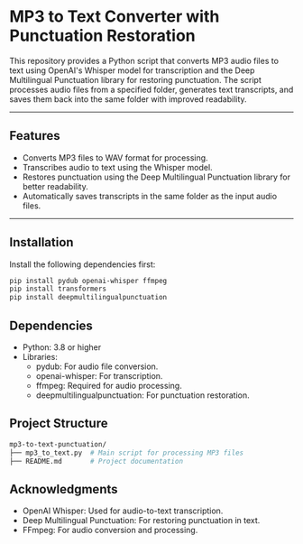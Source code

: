 # MP3 to Text Converter with Punctuation Restoration

This repository provides a Python script that converts MP3 audio files to text using OpenAI's Whisper model for transcription and the Deep Multilingual Punctuation library for restoring punctuation. The script processes audio files from a specified folder, generates text transcripts, and saves them back into the same folder with improved readability.

---

## Features
- Converts MP3 files to WAV format for processing.
- Transcribes audio to text using the Whisper model.
- Restores punctuation using the Deep Multilingual Punctuation library for better readability.
- Automatically saves transcripts in the same folder as the input audio files.

---

## Installation

Install the following dependencies first:
```bash
pip install pydub openai-whisper ffmpeg
pip install transformers
pip install deepmultilingualpunctuation
```


## Dependencies
- Python: 3.8 or higher
- Libraries:
  -  pydub: For audio file conversion.
  -  openai-whisper: For transcription.
  -  ffmpeg: Required for audio processing.
  -  deepmultilingualpunctuation: For punctuation restoration.

## Project Structure
```bash
mp3-to-text-punctuation/
├── mp3_to_text.py  # Main script for processing MP3 files
├── README.md       # Project documentation
```

## Acknowledgments
- OpenAI Whisper: Used for audio-to-text transcription.
- Deep Multilingual Punctuation: For restoring punctuation in text.
- FFmpeg: For audio conversion and processing.
